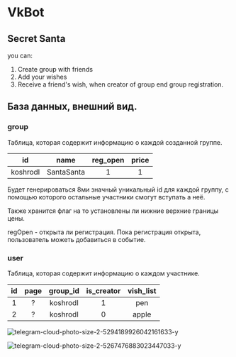 # VkBot
## Secret Santa
you can:
1. Create group with friends
2. Add your wishes
3. Receive a friend's wish, when creator of group end group registration.
## База данных, внешний вид.
### group
Таблица, которая содержит информацию о каждой созданной группе.

| __id__ | name | reg_open | price |
|:---------:|:---------:|:---------:|:---------:|
| koshrodl | SantaSanta | 1 | 1 |

Будет генерироваться 8ми значный уникальный id для каждой группу, с помощью которого остальные участники смогут вступать а неё.

Также хранится флаг на то установлены ли нижние верхние границы цены.

regOpen - открыта ли регистрация. Пока регистрация открыта, пользователь можеть добавиться в событие.

### user

Таблица, которая содержит информацию о каждом участнике.

| id | page | __group_id__ | is_creator | vish_list |
|:---------:|:---------:|:---------:|:---------:|:---------:|
| 1 | ? | koshrodl | 1 | pen |
| 2 | ? | koshrodl | 0 | apple |

![telegram-cloud-photo-size-2-5294189926042161633-y](https://github.com/YuliaKorolenko/VkBot/assets/79725120/1d41a8ab-7c42-42ec-a2a2-5ebf8e914b62)

![telegram-cloud-photo-size-2-5267476883023447033-y](https://github.com/YuliaKorolenko/VkBot/assets/79725120/b7a4e76a-b7ed-41de-8a21-250fe468df2f)
